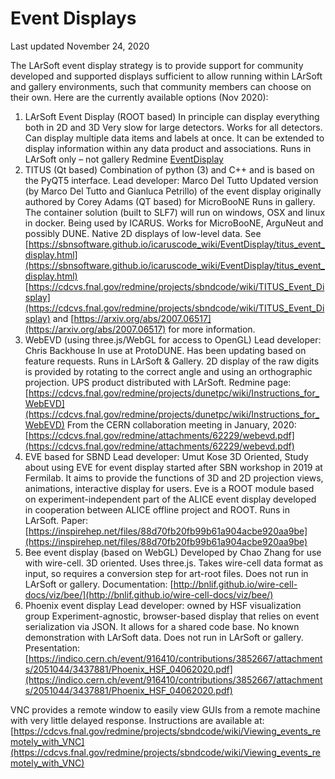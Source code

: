 Event Displays
==================================

Last updated November 24, 2020

The LArSoft event display strategy is to provide support for community developed and supported displays sufficient to allow running within LArSoft and gallery environments, such that community members can choose on their own. Here are the currently available options (Nov 2020):

1.  LArSoft Event Display (ROOT based)
    In principle can display everything both in 2D and 3D
    Very slow for large detectors.
    Works for all detectors. Can display multiple data items and labels at once. It can be extended to display information within any data product and associations.
    Runs in LArSoft only – not gallery
    Redmine [EventDisplay](EventDisplay)
2.  TITUS (Qt based)
    Combination of python (3) and C++ and is based on the PyQT5 interface.
    Lead developer: Marco Del Tutto
    Updated version (by Marco Del Tutto and Gianluca Petrillo) of the event display originally authored by Corey Adams (QT based) for MicroBooNE
    Runs in gallery. The container solution (built to SLF7) will run on windows, OSX and linux in docker.
    Being used by ICARUS. Works for MicroBooNE, ArguNeut and possibly DUNE.
    Native 2D displays of low-level data. See
    [https://sbnsoftware.github.io/icaruscode_wiki/EventDisplay/titus_event_display.html](https://sbnsoftware.github.io/icaruscode_wiki/EventDisplay/titus_event_display.html)
    [https://cdcvs.fnal.gov/redmine/projects/sbndcode/wiki/TITUS_Event_Display](https://cdcvs.fnal.gov/redmine/projects/sbndcode/wiki/TITUS_Event_Display) and
    [https://arxiv.org/abs/2007.06517](https://arxiv.org/abs/2007.06517) for more information.
3.  WebEVD (using three.js/WebGL for access to OpenGL)
    Lead developer: Chris Backhouse
    In use at ProtoDUNE. Has been updating based on feature requests.
    Runs in LArSoft & Gallery.
    2D display of the raw digits is provided by rotating to the correct angle and using an orthographic projection.
    UPS product distributed with LArSoft.
    Redmine page: [https://cdcvs.fnal.gov/redmine/projects/dunetpc/wiki/Instructions_for_WebEVD](https://cdcvs.fnal.gov/redmine/projects/dunetpc/wiki/Instructions_for_WebEVD)
    From the CERN collaboration meeting in January, 2020: [https://cdcvs.fnal.gov/redmine/attachments/62229/webevd.pdf](https://cdcvs.fnal.gov/redmine/attachments/62229/webevd.pdf)
4.  EVE based for SBND
    Lead developer: Umut Kose
    3D Oriented,
    Study about using EVE for event display started after SBN workshop in 2019 at Fermilab. It aims to provide the functions of 3D and 2D projection views, animations, interactive display for users.
    Eve is a ROOT module based on experiment-independent part of the ALICE event display developed in cooperation between ALICE offline project and ROOT.
    Runs in LArSoft.
    Paper: [https://inspirehep.net/files/88d70fb20fb99b61a904acbe920aa9be](https://inspirehep.net/files/88d70fb20fb99b61a904acbe920aa9be)
5.  Bee event display (based on WebGL)
    Developed by Chao Zhang for use with wire-cell.
    3D oriented.
    Uses three.js. Takes wire-cell data format as input, so requires a conversion step for art-root files.
    Does not run in LArSoft or gallery.
    Documentation: [http://bnlif.github.io/wire-cell-docs/viz/bee/](http://bnlif.github.io/wire-cell-docs/viz/bee/)
6.  Phoenix event display
    Lead developer: owned by HSF visualization group
    Experiment-agnostic, browser-based display that relies on event serialization via JSON. It allows for a shared code base.
    No known demonstration with LArSoft data.
    Does not run in LArSoft or gallery.
    Presentation: [https://indico.cern.ch/event/916410/contributions/3852667/attachments/2051044/3437881/Phoenix_HSF_04062020.pdf](https://indico.cern.ch/event/916410/contributions/3852667/attachments/2051044/3437881/Phoenix_HSF_04062020.pdf)

VNC provides a remote window to easily view GUIs from a remote machine with very little delayed response. Instructions are available at: [https://cdcvs.fnal.gov/redmine/projects/sbndcode/wiki/Viewing_events_remotely_with_VNC](https://cdcvs.fnal.gov/redmine/projects/sbndcode/wiki/Viewing_events_remotely_with_VNC)
